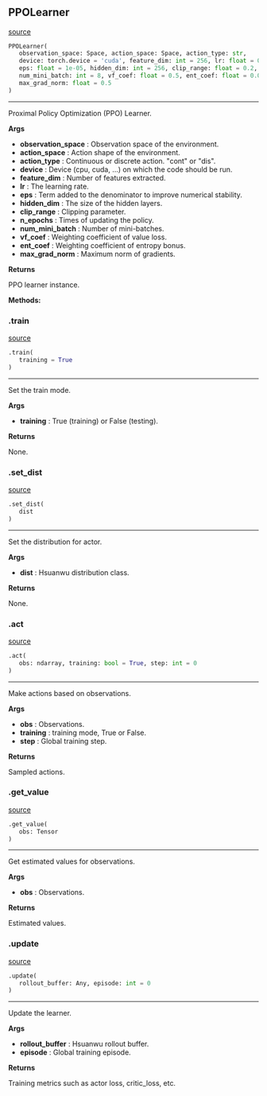 #


## PPOLearner
[source](https://github.com/RLE-Foundation/Hsuanwu/blob/main/hsuanwu/xploit/learner/ppo.py/#L85)
```python 
PPOLearner(
   observation_space: Space, action_space: Space, action_type: str,
   device: torch.device = 'cuda', feature_dim: int = 256, lr: float = 0.0005,
   eps: float = 1e-05, hidden_dim: int = 256, clip_range: float = 0.2, n_epochs: int = 3,
   num_mini_batch: int = 8, vf_coef: float = 0.5, ent_coef: float = 0.01,
   max_grad_norm: float = 0.5
)
```


---
Proximal Policy Optimization (PPO) Learner.


**Args**

* **observation_space**  : Observation space of the environment.
* **action_space**  : Action shape of the environment.
* **action_type**  : Continuous or discrete action. "cont" or "dis".
* **device**  : Device (cpu, cuda, ...) on which the code should be run.
* **feature_dim**  : Number of features extracted.
* **lr**  : The learning rate.
* **eps**  : Term added to the denominator to improve numerical stability.
* **hidden_dim**  : The size of the hidden layers.
* **clip_range**  : Clipping parameter.
* **n_epochs**  : Times of updating the policy.
* **num_mini_batch**  : Number of mini-batches.
* **vf_coef**  : Weighting coefficient of value loss.
* **ent_coef**  : Weighting coefficient of entropy bonus.
* **max_grad_norm**  : Maximum norm of gradients.



**Returns**

PPO learner instance.


**Methods:**


### .train
[source](https://github.com/RLE-Foundation/Hsuanwu/blob/main/hsuanwu/xploit/learner/ppo.py/#L147)
```python
.train(
   training = True
)
```

---
Set the train mode.


**Args**

* **training**  : True (training) or False (testing).


**Returns**

None.

### .set_dist
[source](https://github.com/RLE-Foundation/Hsuanwu/blob/main/hsuanwu/xploit/learner/ppo.py/#L161)
```python
.set_dist(
   dist
)
```

---
Set the distribution for actor.


**Args**

* **dist**  : Hsuanwu distribution class.


**Returns**

None.

### .act
[source](https://github.com/RLE-Foundation/Hsuanwu/blob/main/hsuanwu/xploit/learner/ppo.py/#L173)
```python
.act(
   obs: ndarray, training: bool = True, step: int = 0
)
```

---
Make actions based on observations.


**Args**

* **obs**  : Observations.
* **training**  : training mode, True or False.
* **step**  : Global training step.


**Returns**

Sampled actions.

### .get_value
[source](https://github.com/RLE-Foundation/Hsuanwu/blob/main/hsuanwu/xploit/learner/ppo.py/#L197)
```python
.get_value(
   obs: Tensor
)
```

---
Get estimated values for observations.


**Args**

* **obs**  : Observations.


**Returns**

Estimated values.

### .update
[source](https://github.com/RLE-Foundation/Hsuanwu/blob/main/hsuanwu/xploit/learner/ppo.py/#L209)
```python
.update(
   rollout_buffer: Any, episode: int = 0
)
```

---
Update the learner.


**Args**

* **rollout_buffer**  : Hsuanwu rollout buffer.
* **episode**  : Global training episode.


**Returns**

Training metrics such as actor loss, critic_loss, etc.
